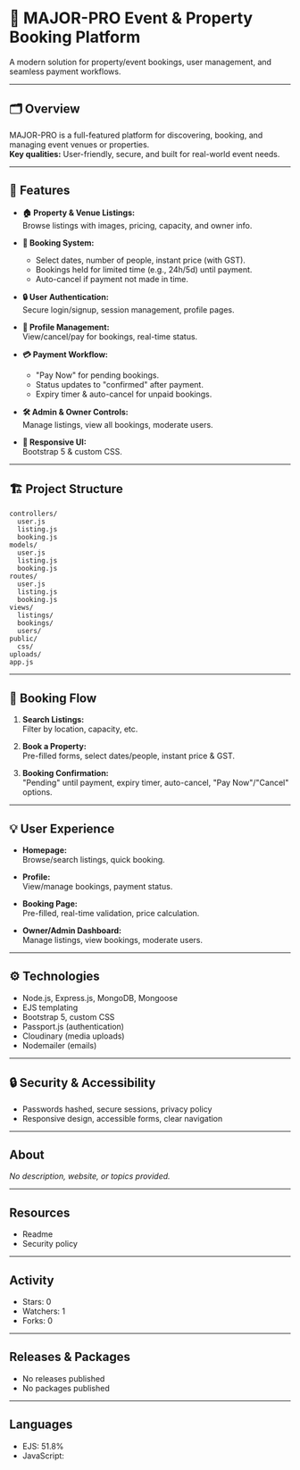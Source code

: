 # 🏡 MAJOR-PRO Event & Property Booking Platform

A modern solution for property/event bookings, user management, and seamless payment workflows.

---

## 🗂️ Overview

MAJOR-PRO is a full-featured platform for discovering, booking, and managing event venues or properties.  
**Key qualities:** User-friendly, secure, and built for real-world event needs.

---

## 🚀 Features

- **🏠 Property & Venue Listings:**  
  Browse listings with images, pricing, capacity, and owner info.

- **📅 Booking System:**  
  - Select dates, number of people, instant price (with GST).
  - Bookings held for limited time (e.g., 24h/5d) until payment.
  - Auto-cancel if payment not made in time.

- **🔒 User Authentication:**  
  Secure login/signup, session management, profile pages.

- **👤 Profile Management:**  
  View/cancel/pay for bookings, real-time status.

- **💳 Payment Workflow:**  
  - "Pay Now" for pending bookings.
  - Status updates to "confirmed" after payment.
  - Expiry timer & auto-cancel for unpaid bookings.

- **🛠️ Admin & Owner Controls:**  
  Manage listings, view all bookings, moderate users.

- **📱 Responsive UI:**  
  Bootstrap 5 & custom CSS.

---

## 🏗️ Project Structure

```
controllers/
  user.js
  listing.js
  booking.js
models/
  user.js
  listing.js
  booking.js
routes/
  user.js
  listing.js
  booking.js
views/
  listings/
  bookings/
  users/
public/
  css/
uploads/
app.js
```

---

## 📝 Booking Flow

1. **Search Listings:**  
   Filter by location, capacity, etc.

2. **Book a Property:**  
   Pre-filled forms, select dates/people, instant price & GST.

3. **Booking Confirmation:**  
   "Pending" until payment, expiry timer, auto-cancel, "Pay Now"/"Cancel" options.

---

## 💡 User Experience

- **Homepage:**  
  Browse/search listings, quick booking.

- **Profile:**  
  View/manage bookings, payment status.

- **Booking Page:**  
  Pre-filled, real-time validation, price calculation.

- **Owner/Admin Dashboard:**  
  Manage listings, view bookings, moderate users.

---

## ⚙️ Technologies

- Node.js, Express.js, MongoDB, Mongoose
- EJS templating
- Bootstrap 5, custom CSS
- Passport.js (authentication)
- Cloudinary (media uploads)
- Nodemailer (emails)

---

## 🔒 Security & Accessibility

- Passwords hashed, secure sessions, privacy policy
- Responsive design, accessible forms, clear navigation

---

## About

_No description, website, or topics provided._

---

## Resources

- Readme
- Security policy

---

## Activity

- Stars: 0
- Watchers: 1
- Forks: 0

---

## Releases & Packages

- No releases published
- No packages published

---

## Languages

- EJS: 51.8%
- JavaScript:
